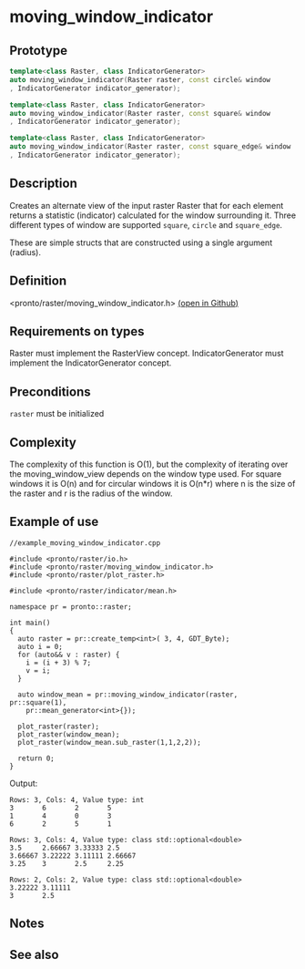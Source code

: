 # moving_window_indicator

## Prototype
```cpp
template<class Raster, class IndicatorGenerator>
auto moving_window_indicator(Raster raster, const circle& window
, IndicatorGenerator indicator_generator);

template<class Raster, class IndicatorGenerator>
auto moving_window_indicator(Raster raster, const square& window
, IndicatorGenerator indicator_generator);

template<class Raster, class IndicatorGenerator>
auto moving_window_indicator(Raster raster, const square_edge& window
, IndicatorGenerator indicator_generator);
```

## Description
Creates an alternate view of the input raster Raster that for each element returns a statistic (indicator) calculated for the window surrounding it. Three different types of window are supported `square`, `circle` and `square_edge`.

These are simple structs that are constructed using a single argument (radius).

## Definition
<pronto/raster/moving_window_indicator.h> [(open in Github)](https://github.com/ahhz/raster/blob/master/include/pronto/raster/moving_window_indicator.h)

## Requirements on types
Raster must implement the RasterView concept. IndicatorGenerator must implement the IndicatorGenerator concept.

## Preconditions
`raster` must be initialized

## Complexity
The complexity of this function is O(1), but the complexity of iterating over the moving_window_view depends on the window type used. For square windows it is O(n) and for circular windows it is O(n*r) where n is the size of the raster and r is the radius of the window. 

## Example of use

```
//example_moving_window_indicator.cpp

#include <pronto/raster/io.h>
#include <pronto/raster/moving_window_indicator.h>
#include <pronto/raster/plot_raster.h>

#include <pronto/raster/indicator/mean.h>

namespace pr = pronto::raster;

int main()
{
  auto raster = pr::create_temp<int>( 3, 4, GDT_Byte);
  auto i = 0;
  for (auto&& v : raster) {
    i = (i + 3) % 7;
    v = i;
  }
  
  auto window_mean = pr::moving_window_indicator(raster, pr::square(1), 
    pr::mean_generator<int>{});

  plot_raster(raster);
  plot_raster(window_mean);
  plot_raster(window_mean.sub_raster(1,1,2,2));

  return 0;
}
```
Output:
```
Rows: 3, Cols: 4, Value type: int
3       6       2       5
1       4       0       3
6       2       5       1

Rows: 3, Cols: 4, Value type: class std::optional<double>
3.5     2.66667 3.33333 2.5
3.66667 3.22222 3.11111 2.66667
3.25    3       2.5     2.25

Rows: 2, Cols: 2, Value type: class std::optional<double>
3.22222 3.11111
3       2.5

```
## Notes

## See also


